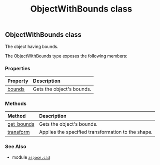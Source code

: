 ﻿---
title: ObjectWithBounds class
second_title: Aspose.CAD for Python via .NET API References
description: 
type: docs
weight: 400
url: /python-net/aspose.cad/objectwithbounds/
is_root: false
---

## ObjectWithBounds class

The object having bounds.



The ObjectWithBounds type exposes the following members:

### Properties
| Property | Description |
| :- | :- |
| [bounds](/cad/python-net/aspose.cad/objectwithbounds/bounds) | Gets the object's bounds. |


### Methods
| Method | Description |
| :- | :- |
| [get_bounds](/cad/python-net/aspose.cad/objectwithbounds/get_bounds/#aspose.cad.Matrix) | Gets the object's bounds. |
| [transform](/cad/python-net/aspose.cad/objectwithbounds/transform/#aspose.cad.Matrix) | Applies the specified transformation to the shape. |



### See Also
* module [`aspose.cad`](..)

